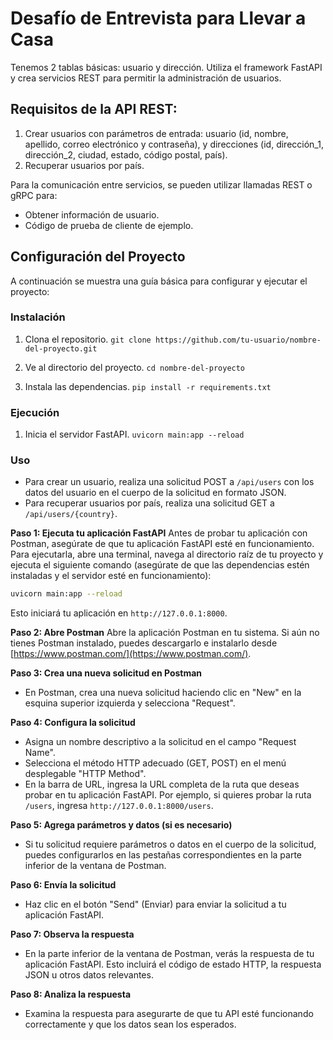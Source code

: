 # Desafío de Entrevista para Llevar a Casa
Tenemos 2 tablas básicas: usuario y dirección. Utiliza el framework FastAPI y crea servicios REST para permitir la administración de usuarios.

## Requisitos de la API REST:
1. Crear usuarios con parámetros de entrada: usuario (id, nombre, apellido, correo electrónico y contraseña), y direcciones (id, dirección_1, dirección_2, ciudad, estado, código postal, país).
2. Recuperar usuarios por país.

Para la comunicación entre servicios, se pueden utilizar llamadas REST o gRPC para:
- Obtener información de usuario.
- Código de prueba de cliente de ejemplo.

## Configuración del Proyecto
A continuación se muestra una guía básica para configurar y ejecutar el proyecto:

### Instalación
1. Clona el repositorio.
`git clone https://github.com/tu-usuario/nombre-del-proyecto.git`

2. Ve al directorio del proyecto.
`cd nombre-del-proyecto`

3. Instala las dependencias.
`pip install -r requirements.txt`

### Ejecución
1. Inicia el servidor FastAPI.
`uvicorn main:app --reload`

### Uso
- Para crear un usuario, realiza una solicitud POST a `/api/users` con los datos del usuario en el cuerpo de la solicitud en formato JSON.
- Para recuperar usuarios por país, realiza una solicitud GET a `/api/users/{country}`.

**Paso 1: Ejecuta tu aplicación FastAPI**
Antes de probar tu aplicación con Postman, asegúrate de que tu aplicación FastAPI esté en funcionamiento. Para ejecutarla, abre una terminal, navega al directorio raíz de tu proyecto y ejecuta el siguiente comando (asegúrate de que las dependencias estén instaladas y el servidor esté en funcionamiento):

```bash
uvicorn main:app --reload
```

Esto iniciará tu aplicación en `http://127.0.0.1:8000`.

**Paso 2: Abre Postman**
Abre la aplicación Postman en tu sistema. Si aún no tienes Postman instalado, puedes descargarlo e instalarlo desde [https://www.postman.com/](https://www.postman.com/).

**Paso 3: Crea una nueva solicitud en Postman**
- En Postman, crea una nueva solicitud haciendo clic en "New" en la esquina superior izquierda y selecciona "Request".

**Paso 4: Configura la solicitud**
- Asigna un nombre descriptivo a la solicitud en el campo "Request Name".
- Selecciona el método HTTP adecuado (GET, POST) en el menú desplegable "HTTP Method".
- En la barra de URL, ingresa la URL completa de la ruta que deseas probar en tu aplicación FastAPI. Por ejemplo, si quieres probar la ruta `/users`, ingresa `http://127.0.0.1:8000/users`.

**Paso 5: Agrega parámetros y datos (si es necesario)**
- Si tu solicitud requiere parámetros o datos en el cuerpo de la solicitud, puedes configurarlos en las pestañas correspondientes en la parte inferior de la ventana de Postman.

**Paso 6: Envía la solicitud**
- Haz clic en el botón "Send" (Enviar) para enviar la solicitud a tu aplicación FastAPI.

**Paso 7: Observa la respuesta**
- En la parte inferior de la ventana de Postman, verás la respuesta de tu aplicación FastAPI. Esto incluirá el código de estado HTTP, la respuesta JSON u otros datos relevantes.

**Paso 8: Analiza la respuesta**
- Examina la respuesta para asegurarte de que tu API esté funcionando correctamente y que los datos sean los esperados.
